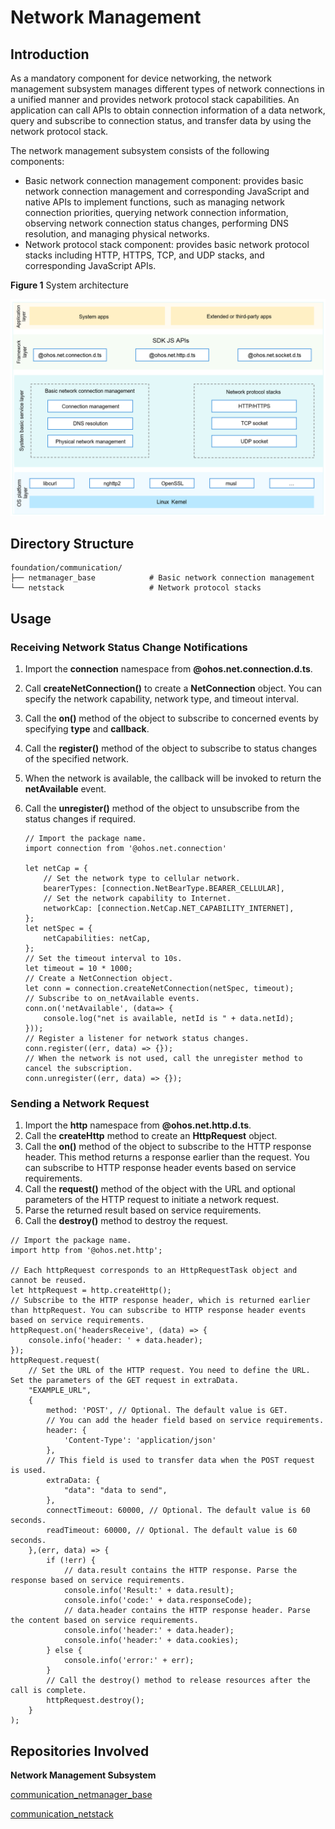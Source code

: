 # Network Management


## Introduction

As a mandatory component for device networking, the network management subsystem manages different types of network connections in a unified manner and provides network protocol stack capabilities. An application can call APIs to obtain connection information of a data network, query and subscribe to connection status, and transfer data by using the network protocol stack.

The network management subsystem consists of the following components:

-   Basic network connection management component: provides basic network connection management and corresponding JavaScript and native APIs to implement functions, such as managing network connection priorities, querying network connection information, observing network connection status changes, performing DNS resolution, and managing physical networks.
-   Network protocol stack component: provides basic network protocol stacks including HTTP, HTTPS, TCP, and UDP stacks, and corresponding JavaScript APIs.

**Figure 1** System architecture

![](figures/en_architecture-of-netmanager-subsystem.png)

## Directory Structure

```
foundation/communication/
├── netmanager_base            # Basic network connection management
└── netstack                   # Network protocol stacks
```

## Usage

### Receiving Network Status Change Notifications

1. Import the **connection** namespace from **@ohos.net.connection.d.ts**.

2. Call **createNetConnection()** to create a **NetConnection** object. You can specify the network capability, network type, and timeout interval. 

3. Call the **on()** method of the object to subscribe to concerned events by specifying **type** and **callback**.

4. Call the **register()** method of the object to subscribe to status changes of the specified network.

5. When the network is available, the callback will be invoked to return the **netAvailable** event.

6. Call the **unregister()** method of the object to unsubscribe from the status changes if required.

   ```
   // Import the package name.
   import connection from '@ohos.net.connection'
   
   let netCap = {
       // Set the network type to cellular network.
       bearerTypes: [connection.NetBearType.BEARER_CELLULAR],
       // Set the network capability to Internet.
       networkCap: [connection.NetCap.NET_CAPABILITY_INTERNET],
   };
   let netSpec = {
       netCapabilities: netCap,
   };
   // Set the timeout interval to 10s.
   let timeout = 10 * 1000;
   // Create a NetConnection object.
   let conn = connection.createNetConnection(netSpec, timeout);
   // Subscribe to on_netAvailable events.
   conn.on('netAvailable', (data=> {
       console.log("net is available, netId is " + data.netId);
   }));
   // Register a listener for network status changes.
   conn.register((err, data) => {});
   // When the network is not used, call the unregister method to cancel the subscription.
   conn.unregister((err, data) => {});
   ```


### Sending a Network Request

1. Import the **http** namespace from **@ohos.net.http.d.ts**.
2. Call the **createHttp** method to create an **HttpRequest** object.
3. Call the **on()** method of the object to subscribe to the HTTP response header. This method returns a response earlier than the request. You can subscribe to HTTP response header events based on service requirements.
4. Call the **request()** method of the object with the URL and optional parameters of the HTTP request to initiate a network request.
5. Parse the returned result based on service requirements.
6. Call the **destroy()** method to destroy the request.

```
// Import the package name.
import http from '@ohos.net.http';

// Each httpRequest corresponds to an HttpRequestTask object and cannot be reused.
let httpRequest = http.createHttp();
// Subscribe to the HTTP response header, which is returned earlier than httpRequest. You can subscribe to HTTP response header events based on service requirements.
httpRequest.on('headersReceive', (data) => {
    console.info('header: ' + data.header);
});
httpRequest.request(
    // Set the URL of the HTTP request. You need to define the URL. Set the parameters of the GET request in extraData.
    "EXAMPLE_URL",
    {
        method: 'POST', // Optional. The default value is GET.
        // You can add the header field based on service requirements.
        header: {
            'Content-Type': 'application/json'
        },
        // This field is used to transfer data when the POST request is used.
        extraData: {
            "data": "data to send",
        },
        connectTimeout: 60000, // Optional. The default value is 60 seconds.
        readTimeout: 60000, // Optional. The default value is 60 seconds.
    },(err, data) => {
        if (!err) {
            // data.result contains the HTTP response. Parse the response based on service requirements.
            console.info('Result:' + data.result);
            console.info('code:' + data.responseCode);
            // data.header contains the HTTP response header. Parse the content based on service requirements.
            console.info('header:' + data.header);
            console.info('header:' + data.cookies);
        } else {
            console.info('error:' + err);
        }
        // Call the destroy() method to release resources after the call is complete.
        httpRequest.destroy();
    }
);
```


## Repositories Involved

**Network Management Subsystem**

[communication_netmanager_base](https://gitee.com/openharmony/communication_netmanager_base)

[communication_netstack](https://gitee.com/openharmony/communication_netstack)
